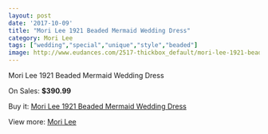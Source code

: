 ```yaml
---
layout: post
date: '2017-10-09'
title: "Mori Lee 1921 Beaded Mermaid Wedding Dress"
category: Mori Lee
tags: ["wedding","special","unique","style","beaded"]
image: http://www.eudances.com/2517-thickbox_default/mori-lee-1921-beaded-mermaid-wedding-dress.jpg
---
```

Mori Lee 1921 Beaded Mermaid Wedding Dress

On Sales: **$390.99**
<a href="https://www.eudances.com/en/mori-lee/838-mori-lee-1921-beaded-mermaid-wedding-dress.html"><amp-img layout="responsive" width="600" height="600" src="//www.eudances.com/2517-thickbox_default/mori-lee-1921-beaded-mermaid-wedding-dress.jpg" alt="Mori Lee 1921 Beaded Mermaid Wedding Dress 0" /></a>
<a href="https://www.eudances.com/en/mori-lee/838-mori-lee-1921-beaded-mermaid-wedding-dress.html"><amp-img layout="responsive" width="600" height="600" src="//www.eudances.com/2519-thickbox_default/mori-lee-1921-beaded-mermaid-wedding-dress.jpg" alt="Mori Lee 1921 Beaded Mermaid Wedding Dress 1" /></a>
<a href="https://www.eudances.com/en/mori-lee/838-mori-lee-1921-beaded-mermaid-wedding-dress.html"><amp-img layout="responsive" width="600" height="600" src="//www.eudances.com/2518-thickbox_default/mori-lee-1921-beaded-mermaid-wedding-dress.jpg" alt="Mori Lee 1921 Beaded Mermaid Wedding Dress 2" /></a>

Buy it: [Mori Lee 1921 Beaded Mermaid Wedding Dress](https://www.eudances.com/en/mori-lee/838-mori-lee-1921-beaded-mermaid-wedding-dress.html "Mori Lee 1921 Beaded Mermaid Wedding Dress")

View more: [Mori Lee](https://www.eudances.com/en/9-mori-lee "Mori Lee")